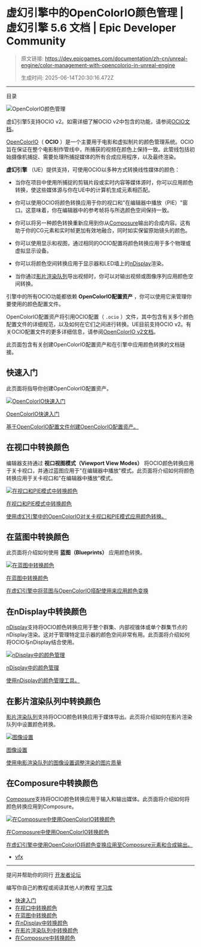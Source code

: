 # 虚幻引擎中的OpenColorIO颜色管理 | 虚幻引擎 5.6 文档 | Epic Developer Community

> 原文链接: https://dev.epicgames.com/documentation/zh-cn/unreal-engine/color-management-with-opencolorio-in-unreal-engine
> 
> 生成时间: 2025-06-14T20:30:16.472Z

---

目录

![OpenColorIO颜色管理](https://dev.epicgames.com/community/api/documentation/image/6eed827c-cc57-4d9a-81e7-2cf099d35a26?resizing_type=fill&width=1920&height=335)

虚幻引擎5支持OCIO v2。如需详细了解OCIO v2中包含的功能，请参阅[OCIO文档](https://opencolorio.readthedocs.io/en/latest/upgrading_v2/how_to.html)。

[OpenColorIO](http://opencolorio.org/)（ **OCIO** ）是一个主要用于电影和虚拟制片的颜色管理系统。OCIO旨在保证在整个电影制作管线中，所捕获的视频在颜色上保持一致。此管线包括初始摄像机捕捉、需要处理所捕捉媒体的所有合成应用程序，以及最终渲染。

**虚幻引擎** （UE）提供支持，可使用OCIO以多种方式转换线性媒体的颜色：

-   当你在项目中使用所捕捉的剪辑片段或实时内容等媒体源时，你可以应用颜色转换，使这些媒体源与你在UE中的计算机生成元素相匹配。
    
-   你可以使用OCIO将颜色转换应用于你的视口和"在编辑器中播放（PIE）"窗口。这意味着，你在编辑器中的参考帧将与所选颜色空间保持一致。
    
-   你可以将另一种颜色转换重新应用到你从[Composure](/documentation/zh-cn/unreal-engine/real-time-compositing-with-composure-in-unreal-engine)输出的合成内容。这有助于你的CG元素和实时帧更加有效地融合，同时如实保留原始镜头的颜色。
    
-   你可以使用显示和视图，通过相同的OCIO配置将颜色转换应用于多个物理或虚拟显示设备。
    
-   你可以将颜色空间转换应用于显示器和LED墙上的[nDisplay](/documentation/zh-cn/unreal-engine/rendering-to-multiple-displays-with-ndisplay-in-unreal-engine)渲染。
    
-   当你通过[影片渲染队列](/documentation/404)导出视频时，你可以对输出视频或图像序列应用颜色空间转换。
    

引擎中的所有OCIO功能都依赖 **OpenColorIO配置资产** ，你可以使用它来管理你要使用的颜色配置文件。

OpenColorIO配置资产将引用OCIO配置（ `.ocio` ）文件，其中包含有关多个颜色配置文件的详细规范，以及如何在它们之间进行转换。UE目前支持OCIO v2。有关OCIO配置文件的更多详细信息，请参阅[OpenColorIO v2文档](https://opencolorio.readthedocs.io/en/latest/index.html)。

此页面包含有关创建OpenColorIO配置资产和在引擎中应用颜色转换的文档链接。

## 快速入门

此页面将指导你创建OpenColorIO配置资产。

[](/documentation/zh-cn/unreal-engine/opencolorio-quick-start-for-unreal-engine)

[![OpenColorIO快速入门](https://d1iv7db44yhgxn.cloudfront.net/documentation/images/39d8c4b8-fcd0-4a76-b796-8371335a2ff6/placeholder_topic.png)](/documentation/zh-cn/unreal-engine/opencolorio-quick-start-for-unreal-engine)

[OpenColorIO快速入门](/documentation/zh-cn/unreal-engine/opencolorio-quick-start-for-unreal-engine)

[基于OpenColorIO配置文件创建OpenColorIO配置资产。](/documentation/zh-cn/unreal-engine/opencolorio-quick-start-for-unreal-engine)

## 在视口中转换颜色

编辑器支持通过 **视口视图模式（Viewport View Modes）** 将OCIO颜色转换应用于关卡视口，并通过蓝图应用于"在编辑器中播放"模式。此页面将介绍如何将颜色转换应用于关卡视口和"在编辑器中播放"模式。

[](/documentation/zh-cn/unreal-engine/apply-color-conversion-to-the-level-viewport-and-play-in-editor-with-opencolorio-in-unreal-engine)

[![在视口和PIE模式中转换颜色](https://d1iv7db44yhgxn.cloudfront.net/documentation/images/f034f3d5-567d-4ed8-9759-900b5c0a999a/placeholder_topic.png)](/documentation/zh-cn/unreal-engine/apply-color-conversion-to-the-level-viewport-and-play-in-editor-with-opencolorio-in-unreal-engine)

[在视口和PIE模式中转换颜色](/documentation/zh-cn/unreal-engine/apply-color-conversion-to-the-level-viewport-and-play-in-editor-with-opencolorio-in-unreal-engine)

[使用虚幻引擎中的OpenColorIO对关卡视口和PIE模式应用颜色转换。](/documentation/zh-cn/unreal-engine/apply-color-conversion-to-the-level-viewport-and-play-in-editor-with-opencolorio-in-unreal-engine)

## 在蓝图中转换颜色

此页面将介绍如何使用 **蓝图（Blueprints）** 应用颜色转换。

[](/documentation/zh-cn/unreal-engine/converting-colors-in-unreal-engine-blueprints)

[![在蓝图中转换颜色](https://d1iv7db44yhgxn.cloudfront.net/documentation/images/85aae307-9144-48a2-988c-4263970fdd79/placeholder_topic.png)](/documentation/zh-cn/unreal-engine/converting-colors-in-unreal-engine-blueprints)

[在蓝图中转换颜色](/documentation/zh-cn/unreal-engine/converting-colors-in-unreal-engine-blueprints)

[在虚幻引擎中将蓝图与OpenColorIO搭配使用来应用颜色变换](/documentation/zh-cn/unreal-engine/converting-colors-in-unreal-engine-blueprints)

## 在nDisplay中转换颜色

[nDisplay](/documentation/zh-cn/unreal-engine/rendering-to-multiple-displays-with-ndisplay-in-unreal-engine)支持将OCIO颜色转换应用于整个群集、内部视锥体或单个群集节点的nDisplay渲染。这对于管理特定显示器的颜色空间非常有用。此页面将介绍如何将OCIO与nDisplay结合使用。

[](/documentation/zh-cn/unreal-engine/color-management-in-ndisplay-in-unreal-engine)

[![nDisplay中的颜色管理](https://d1iv7db44yhgxn.cloudfront.net/documentation/images/39240ca6-da1a-44bf-8c9b-95bf05c5ecb9/placeholder_topic.png)](/documentation/zh-cn/unreal-engine/color-management-in-ndisplay-in-unreal-engine)

[nDisplay中的颜色管理](/documentation/zh-cn/unreal-engine/color-management-in-ndisplay-in-unreal-engine)

[使用nDisplay的颜色管理工具。](/documentation/zh-cn/unreal-engine/color-management-in-ndisplay-in-unreal-engine)

## 在影片渲染队列中转换颜色

[影片渲染队列](/documentation/404)支持将OCIO颜色转换应用于媒体导出。此页将介绍如何在影片渲染队列中设置颜色转换。

[](/documentation/zh-cn/unreal-engine/cinematic-rendering-image-quality-settings-in-unreal-engine)

[![图像设置](https://d1iv7db44yhgxn.cloudfront.net/documentation/images/1876e1dd-95fe-40d5-b5f2-9a01ddfce65b/placeholder_topic.png)](/documentation/zh-cn/unreal-engine/cinematic-rendering-image-quality-settings-in-unreal-engine)

[图像设置](/documentation/zh-cn/unreal-engine/cinematic-rendering-image-quality-settings-in-unreal-engine)

[使用电影渲染队列的图像设置调整渲染的图片质量](/documentation/zh-cn/unreal-engine/cinematic-rendering-image-quality-settings-in-unreal-engine)

## 在Composure中转换颜色

[Composure](/documentation/zh-cn/unreal-engine/real-time-compositing-with-composure-in-unreal-engine)支持将OCIO颜色转换应用于输入和输出媒体。此页面将介绍如何将颜色转换应用到Composure。

[](/documentation/zh-cn/unreal-engine/converting-colors-in-composure-with-opencolorio-in-unreal-engine)

[![在Composure中使用OpenColorIO转换颜色](https://d1iv7db44yhgxn.cloudfront.net/documentation/images/14a50af9-47fc-482e-b398-51df5802a154/placeholder_topic.png)](/documentation/zh-cn/unreal-engine/converting-colors-in-composure-with-opencolorio-in-unreal-engine)

[在Composure中使用OpenColorIO转换颜色](/documentation/zh-cn/unreal-engine/converting-colors-in-composure-with-opencolorio-in-unreal-engine)

[在虚幻引擎中使用OpenColorIO将颜色变换应用至Composure元素和合成输出。](/documentation/zh-cn/unreal-engine/converting-colors-in-composure-with-opencolorio-in-unreal-engine)

-   [vfx](https://dev.epicgames.com/community/search?query=vfx)

* * *

提问并帮助你的同行 [开发者论坛](https://forums.unrealengine.com/categories?tag=unreal-engine)

编写你自己的教程或阅读其他人的教程 [学习库](https://dev.epicgames.com/community/unreal-engine/learning)

-   [快速入门](/documentation/zh-cn/unreal-engine/color-management-with-opencolorio-in-unreal-engine#%E5%BF%AB%E9%80%9F%E5%85%A5%E9%97%A8)
-   [在视口中转换颜色](/documentation/zh-cn/unreal-engine/color-management-with-opencolorio-in-unreal-engine#%E5%9C%A8%E8%A7%86%E5%8F%A3%E4%B8%AD%E8%BD%AC%E6%8D%A2%E9%A2%9C%E8%89%B2)
-   [在蓝图中转换颜色](/documentation/zh-cn/unreal-engine/color-management-with-opencolorio-in-unreal-engine#%E5%9C%A8%E8%93%9D%E5%9B%BE%E4%B8%AD%E8%BD%AC%E6%8D%A2%E9%A2%9C%E8%89%B2)
-   [在nDisplay中转换颜色](/documentation/zh-cn/unreal-engine/color-management-with-opencolorio-in-unreal-engine#%E5%9C%A8ndisplay%E4%B8%AD%E8%BD%AC%E6%8D%A2%E9%A2%9C%E8%89%B2)
-   [在影片渲染队列中转换颜色](/documentation/zh-cn/unreal-engine/color-management-with-opencolorio-in-unreal-engine#%E5%9C%A8%E5%BD%B1%E7%89%87%E6%B8%B2%E6%9F%93%E9%98%9F%E5%88%97%E4%B8%AD%E8%BD%AC%E6%8D%A2%E9%A2%9C%E8%89%B2)
-   [在Composure中转换颜色](/documentation/zh-cn/unreal-engine/color-management-with-opencolorio-in-unreal-engine#%E5%9C%A8composure%E4%B8%AD%E8%BD%AC%E6%8D%A2%E9%A2%9C%E8%89%B2)